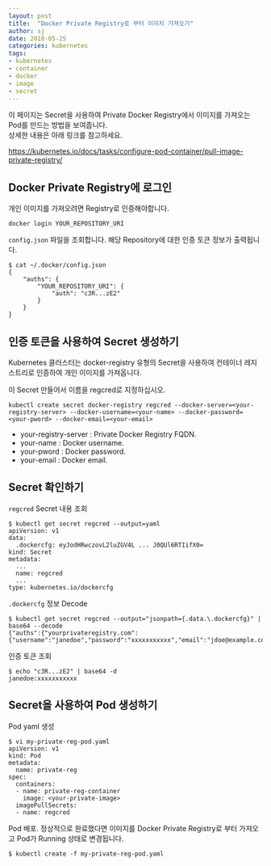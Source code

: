 ```yaml
---
layout: post
title:  "Docker Private Registry로 부터 이미지 가져오기"
author: sj
date: 2018-05-25
categories: kubernetes
tags:
- kubernetes
- container
- docker
- image
- secret
---
```


이 페이지는 Secret을 사용하여 Private Docker Registry에서 이미지를 가져오는 Pod를 만드는 방법을 보여줍니다.<br>
상세한 내용은 아래 링크를 참고하세요.

https://kubernetes.io/docs/tasks/configure-pod-container/pull-image-private-registry/

## Docker Private Registry에 로그인

개인 이미지를 가져오려면 Registry로 인증해야합니다.
```
docker login YOUR_REPOSITORY_URI
```

`config.json` 파일을 조회합니다. 해당 Repository에 대한 인증 토큰 정보가 출력됩니다.
```
$ cat ~/.docker/config.json
{
    "auths": {
        "YOUR_REPOSITORY_URI": {
            "auth": "c3R...zE2"
        }
    }
}
```

## 인증 토큰을 사용하여 Secret 생성하기

Kubernetes 클러스터는 docker-registry 유형의 Secret을 사용하여 컨테이너 레지스트리로 인증하여 개인 이미지를 가져옵니다.

이 Secret 만들어서 이름을 regcred로 지정하십시오.

```
kubectl create secret docker-registry regcred --docker-server=<your-registry-server> --docker-username=<your-name> --docker-password=<your-pword> --docker-email=<your-email>
```
- your-registry-server : Private Docker Registry FQDN.
- your-name : Docker username.
- your-pword : Docker password.
- your-email : Docker email.

## Secret 확인하기

`regcred` Secret 내용 조회

```
$ kubectl get secret regcred --output=yaml
apiVersion: v1
data:
  .dockercfg: eyJodHRwczovL2luZGV4L ... J0QUl6RTIifX0=
kind: Secret
metadata:
  ...
  name: regcred
  ...
type: kubernetes.io/dockercfg
```

`.dockercfg` 정보 Decode

```
$ kubectl get secret regcred --output="jsonpath={.data.\.dockercfg}" | base64 --decode
{"auths":{"yourprivateregistry.com":{"username":"janedoe","password":"xxxxxxxxxxx","email":"jdoe@example.com","auth":"c3R...zE2"}}}
```

인증 토큰 조회

```
$ echo "c3R...zE2" | base64 -d
janedoe:xxxxxxxxxxx
```

## Secret을 사용하여 Pod 생성하기

Pod yaml 생성

```
$ vi my-private-reg-pod.yaml
apiVersion: v1
kind: Pod
metadata:
  name: private-reg
spec:
  containers:
  - name: private-reg-container
    image: <your-private-image>
  imagePullSecrets:
  - name: regcred
```

Pod 배포. 정상적으로 완료했다면 이미지를 Docker Private Registry로 부터 가져오고 Pod가 Running 상태로 변경됩니다.

```
$ kubectl create -f my-private-reg-pod.yaml
```
